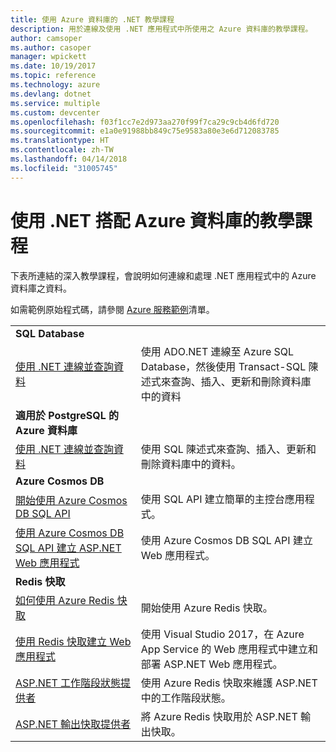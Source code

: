 ```yaml
---
title: 使用 Azure 資料庫的 .NET 教學課程
description: 用於連線及使用 .NET 應用程式中所使用之 Azure 資料庫的教學課程。
author: camsoper
ms.author: casoper
manager: wpickett
ms.date: 10/19/2017
ms.topic: reference
ms.technology: azure
ms.devlang: dotnet
ms.service: multiple
ms.custom: devcenter
ms.openlocfilehash: f03f1cc7e2d973aa270f99f7ca29c9cb4d6fd720
ms.sourcegitcommit: e1a0e91988bb849c75e9583a80e3e6d712083785
ms.translationtype: HT
ms.contentlocale: zh-TW
ms.lasthandoff: 04/14/2018
ms.locfileid: "31005745"
---
```

# <a name="tutorials-for-using-net-with-azure-databases"></a>使用 .NET 搭配 Azure 資料庫的教學課程

下表所連結的深入教學課程，會說明如何連線和處理 .NET 應用程式中的 Azure 資料庫之資料。

如需範例原始程式碼，請參閱 [Azure 服務範例](https://azure.microsoft.com/resources/samples/?platform=dotnet)清單。

| | |
|---|---|
| **SQL Database** ||
| [使用 .NET 連線並查詢資料][1] | 使用 ADO.NET 連線至 Azure SQL Database，然後使用 Transact-SQL 陳述式來查詢、插入、更新和刪除資料庫中的資料 | 
| **適用於 PostgreSQL 的 Azure 資料庫** ||
| [使用 .NET 連線並查詢資料][2] | 使用 SQL 陳述式來查詢、插入、更新和刪除資料庫中的資料。 | 
| **Azure Cosmos DB** ||
| [開始使用 Azure Cosmos DB SQL API][4] | 使用 SQL API 建立簡單的主控台應用程式。 | 
| [使用 Azure Cosmos DB SQL API 建立 ASP.NET Web 應用程式][3] | 使用 Azure Cosmos DB SQL API 建立 Web 應用程式。 | 
| **Redis 快取** | |
| [如何使用 Azure Redis 快取][6] | 開始使用 Azure Redis 快取。 |
| [使用 Redis 快取建立 Web 應用程式][5] | 使用 Visual Studio 2017，在 Azure App Service 的 Web 應用程式中建立和部署 ASP.NET Web 應用程式。  | 
| [ASP.NET 工作階段狀態提供者][7] | 使用 Azure Redis 快取來維護 ASP.NET 中的工作階段狀態。  | 
| [ASP.NET 輸出快取提供者][8] | 將 Azure Redis 快取用於 ASP.NET 輸出快取。  | 
 

[1]: /azure/sql-database/sql-database-connect-query-dotnet
[2]: /azure/postgresql/connect-csharp
[3]: /azure/cosmos-db/sql-api-dotnet-application
[4]: /azure/cosmos-db/sql-api-get-started
[5]: /azure/redis-cache/cache-web-app-howto
[6]: /azure/redis-cache/cache-dotnet-how-to-use-azure-redis-cache
[7]: /azure/redis-cache/cache-aspnet-session-state-provider
[8]: /azure/redis-cache/cache-aspnet-output-cache-provider
